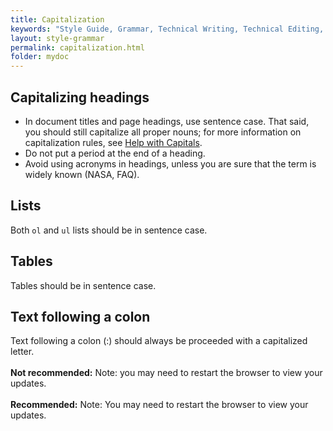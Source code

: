 ```yaml
---
title: Capitalization
keywords: "Style Guide, Grammar, Technical Writing, Technical Editing, Capitalization"
layout: style-grammar
permalink: capitalization.html
folder: mydoc
---
```


## Capitalizing headings

* In document titles and page headings, use sentence case. That said, you should still capitalize all proper nouns; for more information on capitalization rules, see [Help with Capitals](https://owl.purdue.edu/owl/general_writing/mechanics/help_with_capitals.html).
* Do not put a period at the end of a heading.
* Avoid using acronyms in headings, unless you are sure that the term is widely known (NASA, FAQ).

## Lists

Both `ol` and `ul` lists should be in sentence case.

## Tables

Tables should be in sentence case.

## Text following a colon

Text following a colon (:) should always be proceeded with a capitalized letter.
<br><br>
<i class="fa fa-thumbs-down fa-lg" style="color: red;"></i> **Not recommended:** Note: you may need to restart the browser to view your updates.<br><br>
<i class="fa fa-thumbs-up fa-lg" style="color: green;"></i> **Recommended:** Note: You may need to restart the browser to view your updates.



